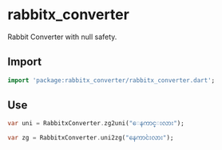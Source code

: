 # rabbitx_converter

Rabbit Converter with null safety.

## Import

```dart
import 'package:rabbitx_converter/rabbitx_converter.dart';
```

## Use

```dart
var uni = RabbitxConverter.zg2uni("ေနကာင္းလား");
```

```dart
var zg = RabbitxConverter.uni2zg("နေကာင်းလား");
```